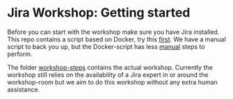 # Jira Workshop: Getting started
Before you can start with the workshop make sure you have Jira installed. This repo contains a script based on Docker, try this [first](prepare-environment/README.md). We have a manual script to back you up, but the Docker-script has less [manual](prepare-environment/MANUAL.md) steps to perform.

The folder [workshop-steps](workshop-steps/README.md) contains the actual workshop. Currently the workshop still relies on the availability of a Jira expert in or around the workshop-room but we aim to do this workshop without any extra human assistance.
